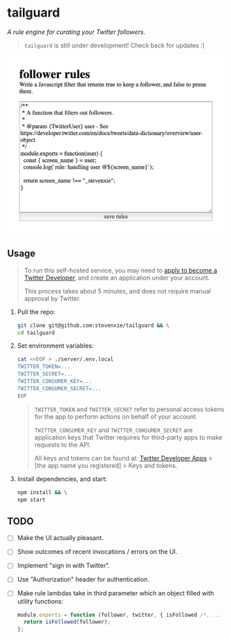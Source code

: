 # tailguard

_A rule engine for curating your Twitter followers._

> `tailguard` is still under development! Check back for updates :)

<p align="center">
  <img src="./docs/screenshot.png" width="540">
</p>

## Usage

> To run this self-hosted service, you may need to
> [apply to become a Twitter Developer](https://developer.twitter.com/en/apply/user.html),
> and create an application under your account.
>
> This process takes about 5 minutes, and does not require manual approval
> by Twitter.

1. Pull the repo:


    ```bash
    git clone git@github.com:stevenxie/tailguard && \
    cd tailguard
    ```

2. Set environment variables:

   ```bash
   cat <<EOF > ./server/.env.local
   TWITTER_TOKEN=...
   TWITTER_SECRET=...
   TWITTER_CONSUMER_KEY=...
   TWITTER_CONSUMER_SECRET=...
   EOF
   ```

   > `TWITTER_TOKEN` and `TWITTER_SECRET` refer to personal access tokens for the
   > app to perform actions on behalf of your account.
   >
   > `TWITTER_CONSUMER_KEY` and `TWITTER_CONSUMER_SECRET` are application keys
   > that Twitter requires for third-party apps to make requests to the API.
   >
   > All keys and tokens can be found at:
   > [Twitter Developer Apps](https://developer.twitter.com/en/apps) >
   > [the app name you registered] > Keys and tokens.

3. Install dependencies, and start:

   ```bash
   npm install && \
   npm start
   ```

## TODO

- [ ] Make the UI actually pleasant.
- [ ] Show outcomes of recent invocations / errors on the UI.
- [ ] Implement "sign in with Twitter".
- [ ] Use "Authorization" header for authentication.
- [ ] Make rule lambdas take in third parameter which an object filled with
      utility functions:

  ```javascript
  module.exports = function (follower, twitter, { isFollowed /*, ... */ }) {
    return isFollowed(follower);
  };
  ```
